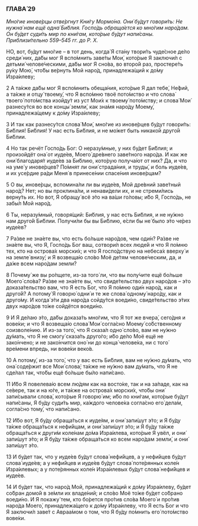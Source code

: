 ### ГЛАВА́ 29

_Мно́гие инове́рцы отве́ргнут Кни́гу Мормо́на. Они́ бу́дут говори́ть: Не нужна́ нам ещё одна́ Би́блия. Госпо́дь обраща́ется ко мно́гим наро́дам. Он бу́дет суди́ть мир по кни́гам, кото́рые бу́дут напи́саны. Приблизи́тельно 559–545 гг. до Р. Х._

НО, вот, бу́дут мно́гие – в тот день, когда́ Я ста́ну твори́ть чуде́сное де́ло среди́ них, да́бы мог Я вспо́мнить заве́ты Мои́, кото́рые Я заключи́л с детьми́ челове́ческими, да́бы мог Я сно́ва, во второ́й раз, простере́ть ру́ку Мою́, что́бы ве́рнуть Мой наро́д, принадлежа́щий к до́му Изра́илеву;

2 А та́кже да́бы мог Я вспо́мнить обеща́ния, кото́рые Я дал тебе́, Не́фий, а та́кже и отцу́ твоему́, что Я вспо́мню твоё пото́мство и что слова́ твоего́ пото́мства изойду́т из уст Мои́х к твоему́ пото́мству; и слова́ Мои́ разнесу́тся во все концы́ земли́, как зна́мя наро́ду Моему́, принадлежа́щему к до́му Изра́илеву;

3 И так как разнесу́тся слова́ Мои́, мно́гие из инове́рцев бу́дут говори́ть: Би́блия! Би́блия! У нас есть Би́блия, и не мо́жет быть никако́й друго́й Би́блии.

4 Но так речёт Госпо́дь Бог: О неразу́мные, у них бу́дет Би́блия; и произойдёт она́ от иуде́ев, Моего́ дре́внего заве́тного наро́да. И как же они́ благодаря́т иуде́ев за Би́блию, кото́рую получа́ют от них? Да, и что на уме́ у инове́рцев? По́мнят ли они́ страда́ния, и труды́, и боль иуде́ев, и их усе́рдие ра́ди Меня́ в принесе́нии спасе́ния инове́рцам?

5 О вы, инове́рцы, вспомина́ли ли вы иуде́ев, Мой дре́вний заве́тный наро́д? Нет; но вы проклина́ли, и ненави́дели их, и не стреми́лись верну́ть их. Но вот, Я обращу́ всё э́то на ва́ши го́ловы; и́бо Я, Госпо́дь, не забы́л Мой наро́д.

6 Ты, неразу́мный, говоря́щий: Би́блия, у нас есть Би́блия, и не ну́жно нам друго́й Би́блии. Получи́ли бы вы Би́блию, е́сли бы не́ было э́то че́рез иуде́ев?

7 Ра́зве не зна́ете вы, что есть бо́льше наро́дов, чем оди́н? Ра́зве не зна́ете вы, что Я, Госпо́дь Бог ваш, сотвори́л всех люде́й и что Я по́мню тех, кто на острова́х морски́х; и что Я госпо́дствую на небеса́х вверху́ и на земле́ внизу́; и Я возвеща́ю сло́во Моё де́тям челове́ческим, да, и да́же всем наро́дам земли́?

8 Почему́ же вы ро́пщете, из-за того́ ли, что вы полу́чите ещё бо́льше Моего́ сло́ва? Ра́зве не зна́ете вы, что свиде́тельство двух наро́дов – э́то доказа́тельство вам, что Я есть Бог, что Я по́мню оди́н наро́д, как и друго́й? А потому́ Я говорю́ одни́ и те же слова́ одному́ наро́ду, как и друго́му. И когда́ э́ти два наро́да сойду́тся воеди́но, свиде́тельство э́тих двух наро́дов то́же сойдётся воеди́но.

9 И Я де́лаю э́то, да́бы доказа́ть мно́гим, что Я тот же вчера́, сего́дня и вове́ки; и что Я возвеща́ю слова́ Мои́ согла́сно Моему́ со́бственному соизволе́нию. И из-за того́, что Я сказа́л одно́ сло́во, вам не ну́жно ду́мать, что Я не смогу́ сказа́ть друго́го; и́бо де́ло Моё ещё не зако́нчено; и не зако́нчится оно́ ни до конца́ челове́ка, ни с того́ вре́мени впредь, ни вове́ки веко́в.

10 А потому́, из-за того́, что у вас есть Би́блия, вам не ну́жно ду́мать, что она́ соде́ржит все Мои́ слова́; та́кже не ну́жно вам ду́мать, что Я не сде́лал так, что́бы ещё бо́льше бы́ло напи́сано.

11 И́бо Я повелева́ю всем лю́дям как на восто́ке, так и на за́паде, как на се́вере, так и на ю́ге, и та́кже на острова́х морски́х, что́бы они́ запи́сывали слова́, кото́рые Я говорю́ им; и́бо по кни́гам, кото́рые бу́дут напи́саны, Я бу́ду суди́ть мир, ка́ждого челове́ка согла́сно его́ дела́м, согла́сно тому́, что напи́сано.

12 И́бо вот, Я бу́ду обраща́ться к иуде́ям, и они́ запи́шут э́то; и Я бу́ду та́кже обраща́ться к нефи́йцам, и они́ запи́шут э́то; и Я бу́ду та́кже обраща́ться к други́м коле́нам до́ма Изра́илева, кото́рые Я увёл, и они́ запи́шут э́то; и Я бу́ду та́кже обраща́ться ко всем наро́дам земли́, и они́ запи́шут э́то.

13 И бу́дет так, что у иуде́ев бу́дут слова́ нефи́йцев, а у нефи́йцев бу́дут слова́ иуде́ев; а у нефи́йцев и иуде́ев бу́дут слова́ поте́рянных коле́н Изра́илевых; а у поте́рянных коле́н Изра́илевых бу́дут слова́ нефи́йцев и иуде́ев.

14 И бу́дет так, что наро́д Мой, принадлежа́щий к до́му Изра́илеву, бу́дет со́бран домо́й в зе́мли их владе́ний; и сло́во Моё то́же бу́дет со́брано воеди́но. И Я покажу́ тем, кто бо́рется про́тив сло́ва Моего́ и про́тив наро́да Моего́, принадлежа́щего к до́му Изра́илеву, что Я есть Бог и что Я заключи́л заве́т с Авраа́мом о том, что Я бу́ду по́мнить его́ пото́мство вове́ки.
